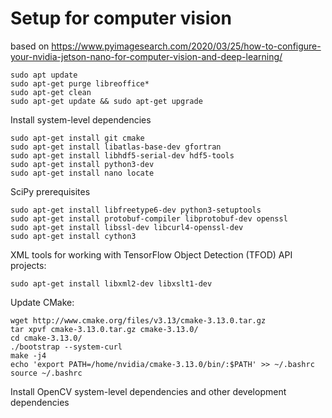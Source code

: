 # Setup for computer vision
based on
https://www.pyimagesearch.com/2020/03/25/how-to-configure-your-nvidia-jetson-nano-for-computer-vision-and-deep-learning/

```
sudo apt update
sudo apt-get purge libreoffice*
sudo apt-get clean
sudo apt-get update && sudo apt-get upgrade
```

Install system-level dependencies
```
sudo apt-get install git cmake
sudo apt-get install libatlas-base-dev gfortran
sudo apt-get install libhdf5-serial-dev hdf5-tools
sudo apt-get install python3-dev
sudo apt-get install nano locate
```

SciPy prerequisites
```
sudo apt-get install libfreetype6-dev python3-setuptools
sudo apt-get install protobuf-compiler libprotobuf-dev openssl
sudo apt-get install libssl-dev libcurl4-openssl-dev
sudo apt-get install cython3
```

XML tools for working with TensorFlow Object Detection (TFOD) API projects:
```
sudo apt-get install libxml2-dev libxslt1-dev
```

Update CMake:
```
wget http://www.cmake.org/files/v3.13/cmake-3.13.0.tar.gz
tar xpvf cmake-3.13.0.tar.gz cmake-3.13.0/
cd cmake-3.13.0/
./bootstrap --system-curl
make -j4
echo 'export PATH=/home/nvidia/cmake-3.13.0/bin/:$PATH' >> ~/.bashrc
source ~/.bashrc
```

Install OpenCV system-level dependencies and other development dependencies